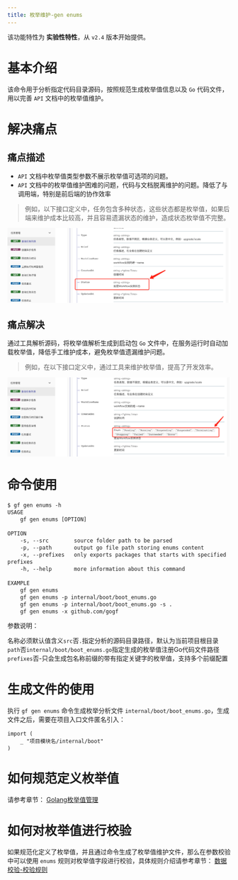 ```yaml
---
title: 枚举维护-gen enums
---
```


该功能特性为 **实验性特性**，从 `v2.4` 版本开始提供。

# 基本介绍

该命令用于分析指定代码目录源码，按照规范生成枚举值信息以及 `Go` 代码文件，用以完善 `API` 文档中的枚举值维护。

# 解决痛点

## 痛点描述

- `API` 文档中枚举值类型参数不展示枚举值可选项的问题。
- `API` 文档中的枚举值维护困难的问题，代码与文档脱离维护的问题。降低了与调用端，特别是前后端的协作效率

> 例如，以下接口定义中，任务包含多种状态，这些状态都是枚举值，如果后端来维护成本比较高，并且容易遗漏状态的维护，造成状态枚举值不完整。

![](/download/attachments/86187843/image2023-4-24_14-49-11.png?version=1&modificationDate=1682318872442&api=v2)

## 痛点解决

通过工具解析源码，将枚举值解析生成到启动包 `Go` 文件中，在服务运行时自动加载枚举值，降低手工维护成本，避免枚举值遗漏维护问题。

> 例如，在以下接口定义中，通过工具来维护枚举值，提高了开发效率。

![](/download/attachments/86187843/image2023-4-24_14-48-13.png?version=1&modificationDate=1682318814110&api=v2)

# 命令使用

```
$ gf gen enums -h
USAGE
    gf gen enums [OPTION]

OPTION
    -s, --src        source folder path to be parsed
    -p, --path       output go file path storing enums content
    -x, --prefixes   only exports packages that starts with specified prefixes
    -h, --help       more information about this command

EXAMPLE
    gf gen enums
    gf gen enums -p internal/boot/boot_enums.go
    gf gen enums -p internal/boot/boot_enums.go -s .
    gf gen enums -x github.com/gogf
```

参数说明：

名称必须默认值含义`src`否`.`指定分析的源码目录路径，默认为当前项目根目录`path`否`internal/boot/boot_enums.go`指定生成的枚举值注册Go代码文件路径`prefixes`否-只会生成包名称前缀的带有指定关键字的枚举值，支持多个前缀配置

# 生成文件的使用

执行 `gf gen enums` 命令生成枚举分析文件 `internal/boot/boot_enums.go`，生成文件之后，需要在项目入口文件匿名引入：

```
import (
    _ "项目模块名/internal/boot"
)
```

# 如何规范定义枚举值

请参考章节： [Golang枚举值管理](/docs/框架设计/Golang枚举值管理)

# 如何对枚举值进行校验

如果规范化定义了枚举值，并且通过命令生成了枚举值维护文件，那么在参数校验中可以使用 `enums` 规则对枚举值字段进行校验，具体规则介绍请参考章节： [数据校验-校验规则](/docs/核心组件/数据校验/数据校验-校验规则#id-数据校验校验规则-%E6%95%B0%E6%8D%AE%E6%A0%A1%E9%AA%8C%E6%A0%A1%E9%AA%8C%E8%A7%84%E5%88%99-enums)